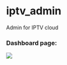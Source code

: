# iptv_admin
Admin for IPTV cloud

### Dashboard page:
![](https://fastotv.com/images/iptv_admin/dashboard.png)
